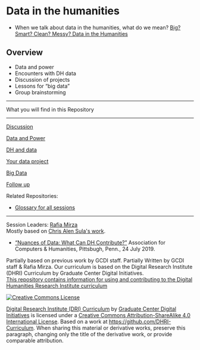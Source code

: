 # Data in the humanities 
* When we talk about data in the humanities, what do we mean?
[Big? Smart? Clean? Messy? Data in the Humanities](http://journalofdigitalhumanities.org/2-3/big-smart-clean-messy-data-in-the-humanities/)

## Overview
* Data and power
* Encounters with DH data
* Discussion of projects
* Lessons for “big data”
* Group brainstorming

----

What you will find in this Repository

-----

[Discussion](sections/discussion.md)  

[Data and Power](sections/power.md)  

[DH and data ](sections/dhdata.md)  

[Your data project](sections/yourdata.md)  

[Big Data](sections/bigdata.md)  

[Follow up](sections/continue.md)



Related Repositories:
* [Glossary for all sessions](https://github.com/DHRI-Curriculum/glossary)

-----

Session Leaders: [Rafia Mirza ](http://guides.smu.edu/prf.php?account_id=142826/)  
Mostly based on [Chris Alen Sula's work](http://chrisalensula.org/).
* [“Nuances of Data: What Can DH Contribute?”](https://docs.google.com/presentation/d/1JlKse8nv3KMTVi8QbwZPI1A6YUkXra1-ypltJRb9hZs/edit#slide=id.p) Association for Computers & Humanities, Pittsbugh, Penn., 24 July 2019.
 

Partially based on previous work by GCDI staff. Partially Written by GCDI staff & Rafia Mirza.
Our curriculum is based on the Digital Research Institute (DHRI) Curriculum by Graduate Center Digital Initiatives.   
[This repository contains information for using and contributing to the Digital Humanities Research Institute curriculum](https://github.com/DHRI-Curriculum/guide) 

[![Creative Commons License](https://i.creativecommons.org/l/by-sa/4.0/88x31.png)](http://creativecommons.org/licenses/by-sa/4.0/)

[Digital Research Institute (DRI) Curriculum](http://purl.org/dc/terms/) by [Graduate Center Digital Initiatives](https://gcdi.commons.gc.cuny.edu/) is licensed under a [Creative Commons Attribution-ShareAlike 4.0 International License](http://creativecommons.org/licenses/by-sa/4.0/). Based on a work at <https://github.com/DHRI-Curriculum>. When sharing this material or derivative works, preserve this paragraph, changing only the title of the derivative work, or provide comparable attribution.

